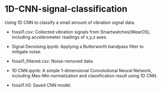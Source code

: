 # 1D-CNN-signal-classification
Using 1D CNN to classify a small amount of vibration signal data.

* fossil1.csv: Collected vibration signals from Smartwatches(WearOS), including accelerometer readings of x,y,z axes.

* Signal Denoising.ipynb: Applying a Butterworth bandpass filter to mitigate noise.

* fossil1_filtered.csv: Noise-removed data.

* 1D CNN.ipynb: A simple 1-dimensional Convolutional Neural Network, including Max-Min normalization and classification result using 1D CNN.

* fossil1.h5: Saved CNN model.
